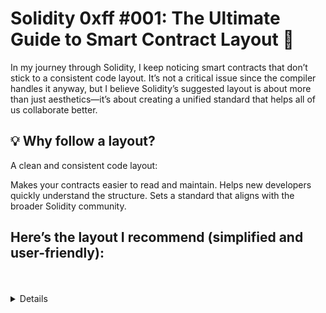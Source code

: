 # Solidity 0xff #001: The Ultimate Guide to Smart Contract Layout 🚀

In my journey through Solidity, I keep noticing smart contracts that don’t stick to a consistent code layout. It’s not a critical issue since the compiler handles it anyway, but I believe Solidity’s suggested layout is about more than just aesthetics—it’s about creating a unified standard that helps all of us collaborate better.

<h2>💡 Why follow a layout?</h2>
A clean and consistent code layout:

Makes your contracts easier to read and maintain.
Helps new developers quickly understand the structure.
Sets a standard that aligns with the broader Solidity community.

<h2>Here’s the layout I recommend (simplified and user-friendly):</h2>
<br></br>
<details>
  ```
    Layout of Contract:
    version
    imports
    errors
    interfaces, libraries, contracts
    Type declarations (Enum, Struct)
    State variables
    Events
    Modifiers
    Functions

    Layout of Functions:
    constructor
    receive function (if exists)
    fallback function (if exists)
    external
    public
    internal
    private
    internal & private view & pure functions
    external & public view & pure functions
  ```
</details>

<br></br>
It’s okay if you haven’t followed this structure before—consider it a new best practice to adopt! I’ll be sharing examples (with screenshots) and a ready-to-use template on GitHub to make it easier for you to start implementing this in your projects. 🛠️

<h2>👉 Stay tuned for the code samples and template link!</h2>
Let’s embrace a shared standard and build better smart contracts together.

#Solidity #SmartContracts #BlockchainDevelopment #CodeLayout
